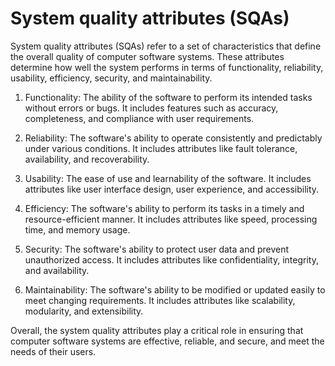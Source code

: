 # System quality attributes (SQAs)

System quality attributes (SQAs) refer to a set of characteristics that define the overall quality of computer software systems. These attributes determine how well the system performs in terms of functionality, reliability, usability, efficiency, security, and maintainability.

1. Functionality: The ability of the software to perform its intended tasks without errors or bugs. It includes features such as accuracy, completeness, and compliance with user requirements.

2. Reliability: The software's ability to operate consistently and predictably under various conditions. It includes attributes like fault tolerance, availability, and recoverability.

3. Usability: The ease of use and learnability of the software. It includes attributes like user interface design, user experience, and accessibility.

4. Efficiency: The software's ability to perform its tasks in a timely and resource-efficient manner. It includes attributes like speed, processing time, and memory usage.

5. Security: The software's ability to protect user data and prevent unauthorized access. It includes attributes like confidentiality, integrity, and availability.

6. Maintainability: The software's ability to be modified or updated easily to meet changing requirements. It includes attributes like scalability, modularity, and extensibility.

Overall, the system quality attributes play a critical role in ensuring that computer software systems are effective, reliable, and secure, and meet the needs of their users.
